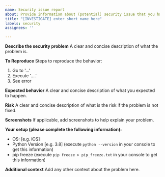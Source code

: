 ```yaml
---
name: Security issue report
about: Provide information about (potential) security issue that you have found
title: "[INVESTIGATE] enter short name here"
labels: security
assignees: ''

---
```


**Describe the security problem**
A clear and concise description of what the problem is.

**To Reproduce**
Steps to reproduce the behavior:
1. Go to '...'
2. Execute '....'
3. See error

**Expected behavior**
A clear and concise description of what you expected to happen.

**Risk**
A clear and concise description of what is the risk if the problem is not fixed.

**Screenshots**
If applicable, add screenshots to help explain your problem.

**Your setup (please complete the following information):**
 - OS: [e.g. iOS]
 - Python Version [e.g. 3.8] (execute `python --version` in your console to get this information)
 - pip freeze (execute `pip freeze > pip_freeze.txt` in your console to get this information)

**Additional context**
Add any other context about the problem here.
